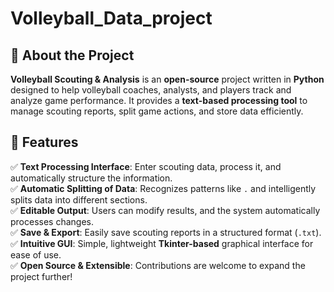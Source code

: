 # Volleyball_Data_project


## 🏐 About the Project
**Volleyball Scouting & Analysis** is an **open-source** project written in **Python** designed to help volleyball coaches, analysts, and players track and analyze game performance. It provides a **text-based processing tool** to manage scouting reports, split game actions, and store data efficiently.

## 🚀 Features
✅ **Text Processing Interface**: Enter scouting data, process it, and automatically structure the information.  
✅ **Automatic Splitting of Data**: Recognizes patterns like `.` and intelligently splits data into different sections.  
✅ **Editable Output**: Users can modify results, and the system automatically processes changes.  
✅ **Save & Export**: Easily save scouting reports in a structured format (`.txt`).  
✅ **Intuitive GUI**: Simple, lightweight **Tkinter-based** graphical interface for ease of use.  
✅ **Open Source & Extensible**: Contributions are welcome to expand the project further!

